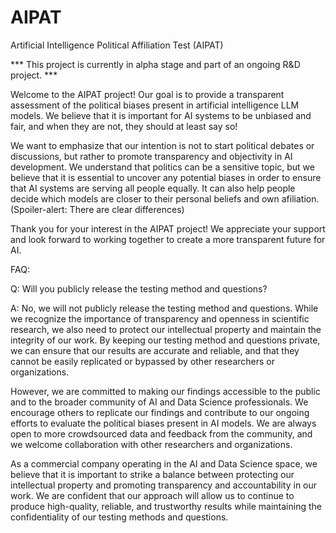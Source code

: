 # AIPAT
Artificial Intelligence Political Affiliation Test (AIPAT)

*** This project is currently in alpha stage and part of an ongoing R&D project. ***

Welcome to the AIPAT project! Our goal is to provide a transparent assessment of the political biases present in artificial intelligence LLM models. We believe that it is important for AI systems to be unbiased and fair, and when they are not, they should at least say so!

We want to emphasize that our intention is not to start political debates or discussions, but rather to promote transparency and objectivity in AI development. We understand that politics can be a sensitive topic, but we believe that it is essential to uncover any potential biases in order to ensure that AI systems are serving all people equally.
It can also help people decide which models are closer to their personal beliefs and own afiliation. 
(Spoiler-alert: There are clear differences)

Thank you for your interest in the AIPAT project! We appreciate your support and look forward to working together to create a more transparent future for AI.


FAQ:

Q: Will you publicly release the testing method and questions?

A: No, we will not publicly release the testing method and questions. While we recognize the importance of transparency and openness in scientific research, we also need to protect our intellectual property and maintain the integrity of our work. By keeping our testing method and questions private, we can ensure that our results are accurate and reliable, and that they cannot be easily replicated or bypassed by other researchers or organizations.

However, we are committed to making our findings accessible to the public and to the broader community of AI and Data Science professionals. We encourage others to replicate our findings and contribute to our ongoing efforts to evaluate the political biases present in AI models. We are always open to more crowdsourced data and feedback from the community, and we welcome collaboration with other researchers and organizations.

As a commercial company operating in the AI and Data Science space, we believe that it is important to strike a balance between protecting our intellectual property and promoting transparency and accountability in our work. We are confident that our approach will allow us to continue to produce high-quality, reliable, and trustworthy results while maintaining the confidentiality of our testing methods and questions.
